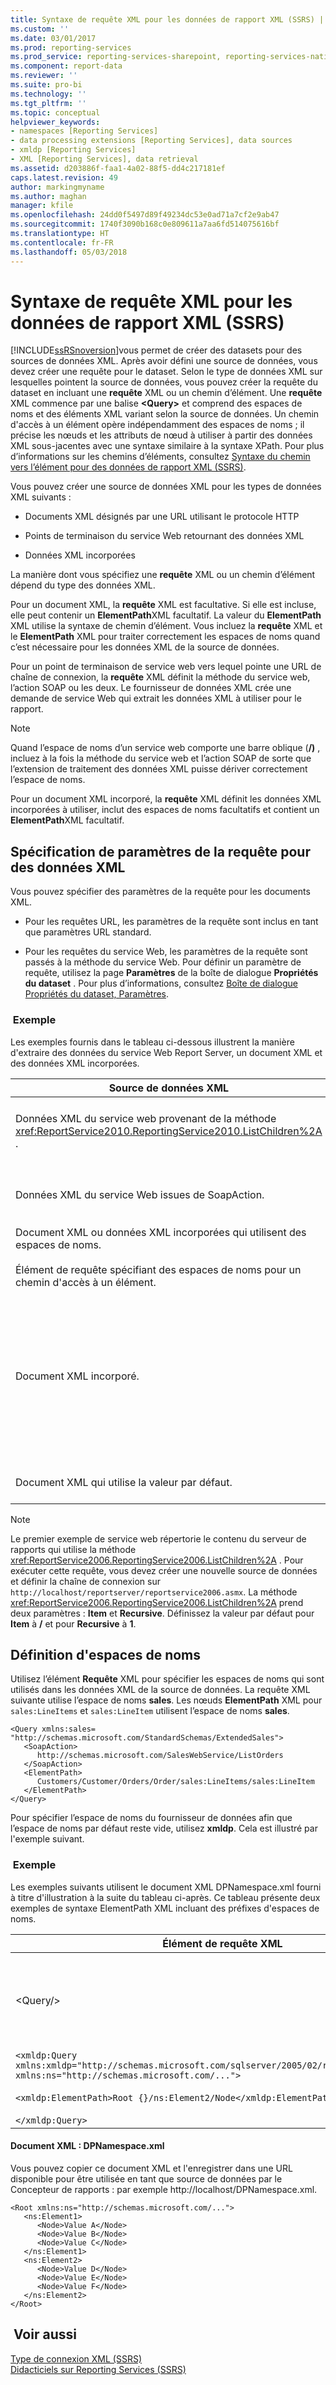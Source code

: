 ```yaml
---
title: Syntaxe de requête XML pour les données de rapport XML (SSRS) | Microsoft Docs
ms.custom: ''
ms.date: 03/01/2017
ms.prod: reporting-services
ms.prod_service: reporting-services-sharepoint, reporting-services-native
ms.component: report-data
ms.reviewer: ''
ms.suite: pro-bi
ms.technology: ''
ms.tgt_pltfrm: ''
ms.topic: conceptual
helpviewer_keywords:
- namespaces [Reporting Services]
- data processing extensions [Reporting Services], data sources
- xmldp [Reporting Services]
- XML [Reporting Services], data retrieval
ms.assetid: d203886f-faa1-4a02-88f5-dd4c217181ef
caps.latest.revision: 49
author: markingmyname
ms.author: maghan
manager: kfile
ms.openlocfilehash: 24dd0f5497d89f49234dc53e0ad71a7cf2e9ab47
ms.sourcegitcommit: 1740f3090b168c0e809611a7aa6fd514075616bf
ms.translationtype: HT
ms.contentlocale: fr-FR
ms.lasthandoff: 05/03/2018
---
```

# <a name="xml-query-syntax-for-xml-report-data-ssrs"></a>Syntaxe de requête XML pour les données de rapport XML (SSRS)
  [!INCLUDE[ssRSnoversion](../../includes/ssrsnoversion-md.md)]vous permet de créer des datasets pour des sources de données XML. Après avoir défini une source de données, vous devez créer une requête pour le dataset. Selon le type de données XML sur lesquelles pointent la source de données, vous pouvez créer la requête du dataset en incluant une **requête** XML ou un chemin d’élément. Une **requête** XML commence par une balise **\<Query>** et comprend des espaces de noms et des éléments XML variant selon la source de données. Un chemin d'accès à un élément opère indépendamment des espaces de noms ; il précise les nœuds et les attributs de nœud à utiliser à partir des données XML sous-jacentes avec une syntaxe similaire à la syntaxe XPath. Pour plus d’informations sur les chemins d’éléments, consultez [Syntaxe du chemin vers l’élément pour des données de rapport XML &#40;SSRS&#41;](../../reporting-services/report-data/element-path-syntax-for-xml-report-data-ssrs.md).  
  
 Vous pouvez créer une source de données XML pour les types de données XML suivants :  
  
-   Documents XML désignés par une URL utilisant le protocole HTTP  
  
-   Points de terminaison du service Web retournant des données XML  
  
-   Données XML incorporées  
  
 La manière dont vous spécifiez une **requête** XML ou un chemin d’élément dépend du type des données XML.  
  
 Pour un document XML, la **requête** XML est facultative. Si elle est incluse, elle peut contenir un **ElementPath**XML facultatif. La valeur du **ElementPath** XML utilise la syntaxe de chemin d’élément. Vous incluez la **requête** XML et le **ElementPath** XML pour traiter correctement les espaces de noms quand c’est nécessaire pour les données XML de la source de données.  
  
 Pour un point de terminaison de service web vers lequel pointe une URL de chaîne de connexion, la **requête** XML définit la méthode du service web, l’action SOAP ou les deux. Le fournisseur de données XML crée une demande de service Web qui extrait les données XML à utiliser pour le rapport.  
  
> [!NOTE]  
>  Quand l’espace de noms d’un service web comporte une barre oblique (**/)** , incluez à la fois la méthode du service web et l’action SOAP de sorte que l’extension de traitement des données XML puisse dériver correctement l’espace de noms.  
  
 Pour un document XML incorporé, la **requête** XML définit les données XML incorporées à utiliser, inclut des espaces de noms facultatifs et contient un **ElementPath**XML facultatif.  
  
## <a name="specifying-query-parameters-for-xml-data"></a>Spécification de paramètres de la requête pour des données XML  
 Vous pouvez spécifier des paramètres de la requête pour les documents XML.  
  
-   Pour les requêtes URL, les paramètres de la requête sont inclus en tant que paramètres URL standard.  
  
-   Pour les requêtes du service Web, les paramètres de la requête sont passés à la méthode du service Web. Pour définir un paramètre de requête, utilisez la page **Paramètres** de la boîte de dialogue **Propriétés du dataset** . Pour plus d’informations, consultez [Boîte de dialogue Propriétés du dataset, Paramètres](../../reporting-services/report-data/dataset-properties-dialog-box-parameters.md).  
  
### <a name="example"></a> Exemple  
 Les exemples fournis dans le tableau ci-dessous illustrent la manière d'extraire des données du service Web Report Server, un document XML et des données XML incorporées.  
  
|Source de données XML|Exemple de requête|  
|---------------------|-------------------|  
|Données XML du service web provenant de la méthode <xref:ReportService2010.ReportingService2010.ListChildren%2A> .|`<Query>`<br /><br /> `<Method Name="ListChildren" Namespace="http://schemas.microsoft.com/sqlserver/2005/06/30/reporting/reportingservices" />`<br /><br /> `</Query>`|  
|Données XML du service Web issues de SoapAction.|`<Query xmlns=namespace>`<br /><br /> `<SoapAction>http://schemas/microsoft.com/sqlserver/2005/03/23/reporting/reportingservices/ListChildren</SoapAction>`<br /><br /> `</Query>`|  
|Document XML ou données XML incorporées qui utilisent des espaces de noms.<br /><br /> Élément de requête spécifiant des espaces de noms pour un chemin d'accès à un élément.|`<Query xmlns:es="http://schemas.microsoft.com/StandardSchemas/ExtendedSales">`<br /><br /> `<ElementPath>/Customers/Customer/Orders/Order/es:LineItems/es:LineItem</ElementPath>`<br /><br /> `</Query>`|  
|Document XML incorporé.|`<Query>`<br /><br /> `<XmlData>`<br /><br /> `<Customers>`<br /><br /> `<Customer ID="1">Bobby</Customer>`<br /><br /> `</Customers>`<br /><br /> `</XmlData>`<br /><br /> `<ElementPath>Customer {@}</ElementPath>`<br /><br /> `</Query>`|  
|Document XML qui utilise la valeur par défaut.|*Aucune requête*.<br /><br /> Le chemin d'accès à l'élément provient du document XML lui-même et est indépendant des espaces de noms.|  
  
> [!NOTE]  
>  Le premier exemple de service web répertorie le contenu du serveur de rapports qui utilise la méthode <xref:ReportService2006.ReportingService2006.ListChildren%2A> . Pour exécuter cette requête, vous devez créer une nouvelle source de données et définir la chaîne de connexion sur `http://localhost/reportserver/reportservice2006.asmx`. La méthode <xref:ReportService2006.ReportingService2006.ListChildren%2A> prend deux paramètres : **Item** et **Recursive**. Définissez la valeur par défaut pour **Item** à **/** et pour **Recursive** à **1**.  
  
## <a name="specifying-namespaces"></a>Définition d'espaces de noms  
 Utilisez l’élément **Requête** XML pour spécifier les espaces de noms qui sont utilisés dans les données XML de la source de données. La requête XML suivante utilise l’espace de noms **sales**. Les nœuds **ElementPath** XML pour `sales:LineItems` et `sales:LineItem` utilisent l’espace de noms **sales**.  
  
```  
<Query xmlns:sales=  
"http://schemas.microsoft.com/StandardSchemas/ExtendedSales">  
   <SoapAction>  
      http://schemas.microsoft.com/SalesWebService/ListOrders   
   </SoapAction>  
   <ElementPath>  
      Customers/Customer/Orders/Order/sales:LineItems/sales:LineItem  
   </ElementPath>  
</Query>  
```  
  
 Pour spécifier l’espace de noms du fournisseur de données afin que l’espace de noms par défaut reste vide, utilisez **xmldp**. Cela est illustré par l'exemple suivant.  
  
### <a name="example"></a> Exemple  
 Les exemples suivants utilisent le document XML DPNamespace.xml fourni à titre d'illustration à la suite du tableau ci-après. Ce tableau présente deux exemples de syntaxe ElementPath XML incluant des préfixes d'espaces de noms.  
  
|Élément de requête XML|Champs obtenus dans le dataset|  
|-----------------------|-------------------------------------|  
|\<Query/>|Valeur A : `http://schemas.microsoft.com/...`<br /><br /> Valeur B : `http://schemas.microsoft.com/...`<br /><br /> Valeur C : `http://schemas.microsoft.com/...`|  
|`<xmldp:Query xmlns:xmldp="http://schemas.microsoft.com/sqlserver/2005/02/reporting/XmlDPQuery" xmlns:ns="http://schemas.microsoft.com/...">`<br /><br /> `<xmldp:ElementPath>Root {}/ns:Element2/Node</xmldp:ElementPath>`<br /><br /> `</xmldp:Query>`|Valeur D<br /><br /> Valeur E<br /><br /> Valeur F|  
  
#### <a name="xml-document-dpnamespacexml"></a>Document XML : DPNamespace.xml  
 Vous pouvez copier ce document XML et l'enregistrer dans une URL disponible pour être utilisée en tant que source de données par le Concepteur de rapports : par exemple http://localhost/DPNamespace.xml.  
  
```  
<Root xmlns:ns="http://schemas.microsoft.com/...">  
   <ns:Element1>  
      <Node>Value A</Node>  
      <Node>Value B</Node>  
      <Node>Value C</Node>  
   </ns:Element1>  
   <ns:Element2>  
      <Node>Value D</Node>  
      <Node>Value E</Node>  
      <Node>Value F</Node>  
   </ns:Element2>  
</Root>  
```  
  
## <a name="see-also"></a> Voir aussi  
 [Type de connexion XML &#40;SSRS&#41;](../../reporting-services/report-data/xml-connection-type-ssrs.md)   
 [Didacticiels sur Reporting Services &#40;SSRS&#41;](../../reporting-services/reporting-services-tutorials-ssrs.md)  
  
  

